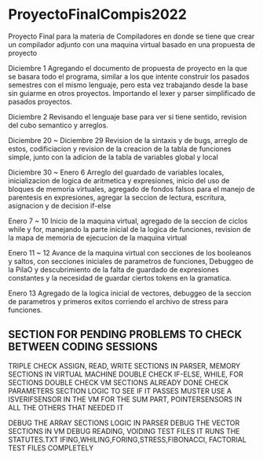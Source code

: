 # ProyectoFinalCompis2022
 Proyecto Final para la materia de Compiladores en donde se tiene que crear un compilador adjunto con una maquina virtual basado en una propuesta de proyecto

Diciembre 1 Agregando el documento de propuesta de proyecto en la que se basara todo el programa, similar a los que intente construir los pasados semestres con el mismo lenguaje, pero esta vez trabajando desde la base sin guiarme en otros proyectos. Importando el lexer y parser simplificado de pasados proyectos.

Diciembre 2 Revisando el lenguaje base para ver si tiene sentido, revision del cubo semantico y arreglos.

Diciembre 20 ~ Diciembre 29 Revision de la sintaxis y de bugs, arreglo de estos, codificiacion y revision de la creacion de la tabla de funciones simple, junto con la adicion de la tabla de variables global y local

Diciembre 30 ~ Enero 6 Arreglo del guardado de variables locales, inicializacion de logica de aritmetica y expresiones, inicio del uso de bloques de memoria virtuales, agregado de fondos falsos para el manejo de parentesis en expresiones, agregar la seccion de lectura, escritura, asignacion y de decision if-else

Enero 7 ~ 10 Inicio de la maquina virtual, agregado de la seccion de ciclos while y for, manejando la parte inicial de la logica de funciones, revision de la mapa de memoria de ejecucion de la maquina virtual

Enero 11 ~ 12 Avance de la maquina virtual con secciones de los booleanos y saltos, con secciones iniciales de parametros de funciones, Debuggeo de la PilaO y descubrimiento de la falta de guardado de expresiones constantes y la necesidad de guardar ciertos tokens en la gramatica.

Enero 13 Agregado de la logica inicial de vectores, debuggeo de la seccion de parametros y primeros exitos corriendo el archivo de stress para funciones. 



## SECTION FOR PENDING PROBLEMS TO CHECK BETWEEN CODING SESSIONS ###
 TRIPLE CHECK ASSIGN, READ, WRITE SECTIONS IN PARSER, MEMORY SECTIONS IN VIRTUAL MACHINE
 DOUBLE CHECK IF-ELSE, WHILE, FOR SECTIONS
 DOUBLE CHECK VM SECTIONS ALREADY DONE
 CHECK PARAMETERS SECTION LOGIC TO SEE IF IT PASSES MUSTER
 USE A ISVERIFSENSOR IN THE VM FOR THE SUM PART, POINTERSENSORS IN ALL THE OTHERS THAT NEEDED IT

 DEBUG THE ARRAY SECTIONS LOGIC IN PARSER
 DEBUG THE VECTOR SECTIONS IN VM
 DEBUG READING, VOIDING TEST FILES
 IT RUNS THE STATUTES.TXT IFING,WHILING,FORING,STRESS,FIBONACCI, FACTORIAL TEST FILES COMPLETELY
 